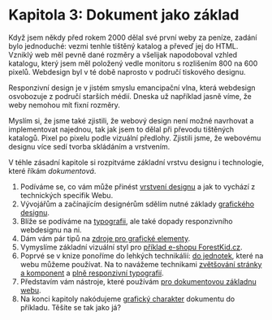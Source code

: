 # Kapitola 3: Dokument jako základ

Když jsem někdy před rokem 2000 dělal své první weby za peníze, zadání bylo jednoduché: vezmi tenhle tištěný katalog a převeď jej do HTML. Vzniklý web měl pevně dané rozměry a všelijak napodoboval vzhled katalogu, který jsem měl položený vedle monitoru s rozlišením 800 na 600 pixelů. Webdesign byl v té době naprosto v područí tiskového designu. 

Responzivní design je v jistém smyslu emancipační vlna, která webdesign osvobozuje z područí starších médií. Dneska už například jasně víme, že weby nemohou mít fixní rozměry.

Myslím si, že jsme také zjistili, že webový design není možné navrhovat a implementovat najednou, tak jak jsem to dělal při převodu tištěných katalogů. Pixel po pixelu podle vizuální předlohy. Zjistili jsme, že webovému designu více sedí tvorba skládáním a vrstvením.
 
V téhle zásadní kapitole si rozpitváme základní vrstvu designu i technologie, které říkám *dokumentová*.

1. Podíváme se, co vám může přinést [vrstvení designu](dokument-zaklad.md) a jak to vychází z technických specifik Webu.
2. Vývojářům a začínajícím designérům sdělím nutné základy [grafického designu](graficky-design.md).
3. Blíže se podíváme na [typografii](typografie.md), ale také dopady responzivního webdesignu na ni. 
4. Dám vám pár tipů na [zdroje pro grafické elementy](grafika-zdroje.md).
5. Vymyslíme základní vizuální styl pro [příklad e-shopu ForestKid.cz](priklad-barvy-typografie.md).
6. Poprvé se v knize ponoříme do lehkých technikálií: [do jednotek](jednotky.md), které na webu můžeme používat. Na to navážeme technikami [zvětšování stránky a komponent](rem-em-zoom.md) a [plně responzivní typografií](plne-responzivni-typografie.md).
7. Představím vám nástroje, které používám [pro dokumentovou základnu webu](dokument-nastroje.md). 
8. Na konci kapitoly nakódujeme [grafický charakter](priklad-dokument.md) dokumentu do příkladu. Těšíte se tak jako já?

